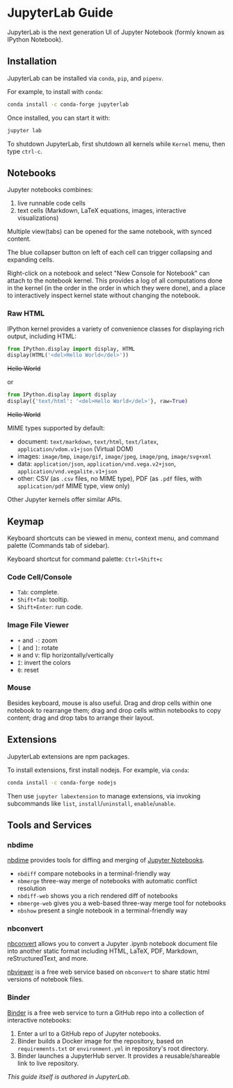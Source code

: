 
JupyterLab Guide
================

JupyterLab is the next generation UI of Jupyter Notebook (formly known as IPython Notebook).

## Installation

JupyterLab can be installed via `conda`, `pip`, and `pipenv`.

For example, to install with `conda`:

```sh
conda install -c conda-forge jupyterlab
```

Once installed, you can start it with:

```sh
jupyter lab
```

To shutdown JupyterLab, first shutdown all kernels while `Kernel` menu,
then type `ctrl-c`.

## Notebooks

Jupyter notebooks combines:

1. live runnable code cells
2. text cells (Markdown, LaTeX equations, images, interactive visualizations)

Multiple view(tabs) can be opened for the same notebook,
with synced content.

The blue collapser button on left of each cell can trigger collapsing and expanding cells.

Right-click on a notebook and select "New Console for Notebook" can attach to the notebook kernel.
This provides a log of all computations done in the kernel (in the order in the order in which they were done),
and a place to interactively inspect kernel state without changing the notebook.

### Raw HTML

IPython kernel provides a variety of convenience classes for displaying rich output, including HTML:


```python
from IPython.display import display, HTML
display(HTML('<del>Hello World</del>'))
```


<del>Hello World</del>


or


```python
from IPython.display import display
display({'text/html': '<del>Hello World</del>'}, raw=True)
```


<del>Hello World</del>


MIME types supported by default:

- document: `text/markdown`, `text/html`, `text/latex`, `application/vdom.v1+json` (Virtual DOM)
- images: `image/bmp`, `image/gif`, `image/jpeg`, `image/png`, `image/svg+xml`
- data: `application/json`, `application/vnd.vega.v2+json`, `application/vnd.vegalite.v1+json`
- other: CSV (as `.csv` files, no MIME type), PDF (as `.pdf` files, with `application/pdf` MIME type, view only)

Other Jupyter kernels offer similar APIs.

## Keymap

Keyboard shortcuts can be viewed in menu, context menu, and command palette (Commands tab of sidebar).

Keyboard shortcut for command palette: `Ctrl+Shift+c`

### Code Cell/Console

- `Tab`: complete.
- `Shift+Tab`: tooltip.
- `Shift+Enter`: run code.

### Image File Viewer

- `+` and `-`: zoom
- `[` and `]`: rotate
- `H` and `V`: flip horizontally/vertically
- `I`: invert the colors
- `0`: reset

### Mouse

Besides keyboard, mouse is also useful.
Drag and drop cells within one notebook to rearrange them;
drag and drop cells within notebooks to copy content;
drag and drop tabs to arrange their layout.

## Extensions

JupyterLab extensions are npm packages.

To install extensions, first install nodejs.
For example, via `conda`:

```sh
conda install -c conda-forge nodejs
```

Then use `jupyter labextension` to manage extensions,
via invoking subcommands like `list`, `install`/`uninstall`, `enable`/`unable`.

## Tools and Services

### nbdime

[nbdime](https://github.com/jupyter/nbdime) provides tools for diffing and merging of [Jupyter Notebooks](https://jupyter-notebook.readthedocs.io).

- `nbdiff` compare notebooks in a terminal-friendly way
- `nbmerge` three-way merge of notebooks with automatic conflict resolution
- `nbdiff-web` shows you a rich rendered diff of notebooks
- `nbmerge-web` gives you a web-based three-way merge tool for notebooks
- `nbshow` present a single notebook in a terminal-friendly way

### nbconvert

[nbconvert](https://nbconvert.readthedocs.io) allows you to convert a Jupyter .ipynb notebook document file into another static format including HTML, LaTeX, PDF, Markdown, reStructuredText, and more.

[nbviewer](https://nbviewer.jupyter.org) is a free web service based on `nbconvert` to share static html versions of notebook files.

### Binder

[Binder](https://mybinder.org) is a free web service to turn a GitHub repo into a collection of interactive notebooks:

1. Enter a url to a GitHub repo of Jupyter notebooks.
2. Binder builds a Docker image for the repository, based on `requirements.txt` or `environment.yml` in repository's root directory.
3. Binder launches a JupyterHub server. It provides a reusable/shareable link to live repository.

<i>This guide itself is authored in JupyterLab.</i>
